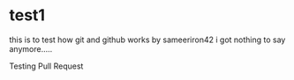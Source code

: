 # test1
this is to test how git and github works by sameeriron42
i got nothing to say anymore.....

Testing Pull Request
